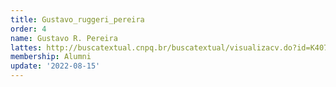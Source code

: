 ```yaml
---
title: Gustavo_ruggeri_pereira
order: 4
name: Gustavo R. Pereira
lattes: http://buscatextual.cnpq.br/buscatextual/visualizacv.do?id=K4071532J2
membership: Alumni
update: '2022-08-15'
---
```


